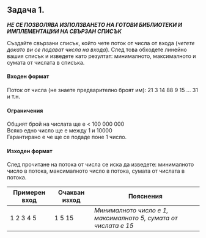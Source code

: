## Задача 1.
***НЕ СЕ ПОЗВОЛЯВА ИЗПОЛЗВАНЕТО НА ГОТОВИ БИБЛИОТЕКИ И ИМПЛЕМЕНТАЦИИ НА СВЪРЗАН СПИСЪК***

Създайте свързани списък, който чете поток от числа от входа (*четете докато ви се подават числа на входа*). След това обходете линейно вашия списък и изведете като резултат: минималното, максималното и сумата от числата в списъка.

#### Входен формат
Поток от числа (не знаете предварително броят им): 21 3 14 88 9 15 ... 31 и т.н.

#### Ограничения
Общият брой на числата ще е < 100 000 000<br>
Всяко едно число ще е между 1 и 10000<br>
Гарантирано е че ще се подаде поне 1 число.

#### Изходен формат

След прочитане на потока от числа се иска да изведете: минималното число в потока, максималното число в потока, сумата от числата в потока.

Примерен вход|Очакван изход|Пояснения
-|-|-
1 2 3 4 5|1 5 15|*Минималното число е 1, максималното 5, сумата от числата е 15*
